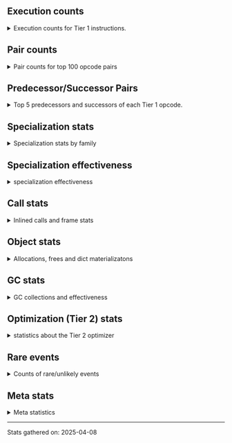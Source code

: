 ## Execution counts

<details>
<summary> Execution counts for Tier 1 instructions. </summary>


The "miss ratio" column shows the percentage of times the instruction
executed that it deoptimized. When this happens, the base unspecialized
instruction is not counted.

<table>
<thead>
<tr>
<th align="left">Name</th>
<th align="right">Base Count</th>
<th align="right">Head Count</th>
<th align="right">Change</th>
</tr>
</thead>
<tbody>
<tr>
<td align="left">LOAD_FAST_BORROW</td>
<td align="right">92,595,933</td>
<td align="right">92,595,933</td>
<td align="right">0.0%</td>
</tr>
<tr>
<td align="left">STORE_FAST</td>
<td align="right">24,267,441</td>
<td align="right">24,267,441</td>
<td align="right">0.0%</td>
</tr>
<tr>
<td align="left">LOAD_ATTR_INSTANCE_VALUE</td>
<td align="right">20,287,799</td>
<td align="right">20,287,799</td>
<td align="right">0.0%</td>
</tr>
<tr>
<td align="left">LOAD_GLOBAL_BUILTIN</td>
<td align="right">18,874,612</td>
<td align="right">18,874,612</td>
<td align="right">0.0%</td>
</tr>
<tr>
<td align="left">LOAD_FAST_BORROW_LOAD_FAST_BORROW</td>
<td align="right">17,073,652</td>
<td align="right">17,073,652</td>
<td align="right">0.0%</td>
</tr>
<tr>
<td align="left">RESUME_CHECK</td>
<td align="right">16,796,728</td>
<td align="right">16,796,728</td>
<td align="right">0.0%</td>
</tr>
<tr>
<td align="left">RETURN_VALUE</td>
<td align="right">16,274,335</td>
<td align="right">16,274,335</td>
<td align="right">0.0%</td>
</tr>
<tr>
<td align="left">POP_JUMP_IF_FALSE</td>
<td align="right">15,651,594</td>
<td align="right">15,651,594</td>
<td align="right">0.0%</td>
</tr>
<tr>
<td align="left">LOAD_CONST_IMMORTAL</td>
<td align="right">14,895,412</td>
<td align="right">14,895,412</td>
<td align="right">0.0%</td>
</tr>
<tr>
<td align="left">LOAD_GLOBAL_MODULE</td>
<td align="right">12,008,557</td>
<td align="right">12,008,557</td>
<td align="right">0.0%</td>
</tr>
<tr>
<td align="left">LOAD_SMALL_INT</td>
<td align="right">11,312,629</td>
<td align="right">11,312,629</td>
<td align="right">0.0%</td>
</tr>
<tr>
<td align="left">STORE_ATTR_INSTANCE_VALUE</td>
<td align="right">10,927,280</td>
<td align="right">10,927,280</td>
<td align="right">0.0%</td>
</tr>
<tr>
<td align="left">CALL_PY_EXACT_ARGS</td>
<td align="right">10,676,355</td>
<td align="right">10,676,355</td>
<td align="right">0.0%</td>
</tr>
<tr>
<td align="left">POP_JUMP_IF_TRUE</td>
<td align="right">10,419,159</td>
<td align="right">10,419,159</td>
<td align="right">0.0%</td>
</tr>
<tr>
<td align="left">LOAD_DEREF</td>
<td align="right">8,323,031</td>
<td align="right">8,323,031</td>
<td align="right">0.0%</td>
</tr>
<tr>
<td align="left">LOAD_ATTR_METHOD_NO_DICT</td>
<td align="right">8,104,252</td>
<td align="right">8,104,252</td>
<td align="right">0.0%</td>
</tr>
<tr>
<td align="left">POP_TOP</td>
<td align="right">7,689,105</td>
<td align="right">7,689,105</td>
<td align="right">0.0%</td>
</tr>
<tr>
<td align="left">LOAD_ATTR_METHOD_WITH_VALUES</td>
<td align="right">6,378,830</td>
<td align="right">6,378,830</td>
<td align="right">0.0%</td>
</tr>
<tr>
<td align="left">PUSH_NULL</td>
<td align="right">5,734,303</td>
<td align="right">5,734,303</td>
<td align="right">0.0%</td>
</tr>
<tr>
<td align="left">NOP</td>
<td align="right">5,727,889</td>
<td align="right">5,727,889</td>
<td align="right">0.0%</td>
</tr>
<tr>
<td align="left">TO_BOOL_BOOL</td>
<td align="right">5,617,338</td>
<td align="right">5,617,338</td>
<td align="right">0.0%</td>
</tr>
<tr>
<td align="left">BUILD_TUPLE</td>
<td align="right">5,199,588</td>
<td align="right">5,199,588</td>
<td align="right">0.0%</td>
</tr>
<tr>
<td align="left">LOAD_ATTR_MODULE</td>
<td align="right">5,100,426</td>
<td align="right">5,100,426</td>
<td align="right">0.0%</td>
</tr>
<tr>
<td align="left">LOAD_CONST_MORTAL</td>
<td align="right">4,947,547</td>
<td align="right">4,947,547</td>
<td align="right">0.0%</td>
</tr>
<tr>
<td align="left">JUMP_BACKWARD_NO_JIT</td>
<td align="right">4,828,908</td>
<td align="right">4,828,908</td>
<td align="right">0.0%</td>
</tr>
<tr>
<td align="left">BINARY_OP_SUBSCR_DICT</td>
<td align="right">4,416,991</td>
<td align="right">4,416,991</td>
<td align="right">0.0%</td>
</tr>
<tr>
<td align="left">FOR_ITER_LIST</td>
<td align="right">4,299,957</td>
<td align="right">4,299,957</td>
<td align="right">0.0%</td>
</tr>
<tr>
<td align="left">COMPARE_OP_INT</td>
<td align="right">4,031,411</td>
<td align="right">4,031,411</td>
<td align="right">0.0%</td>
</tr>
<tr>
<td align="left">POP_JUMP_IF_NOT_NONE</td>
<td align="right">4,026,505</td>
<td align="right">4,026,505</td>
<td align="right">0.0%</td>
</tr>
<tr>
<td align="left">TO_BOOL_LIST</td>
<td align="right">3,509,199</td>
<td align="right">3,509,199</td>
<td align="right">0.0%</td>
</tr>
<tr>
<td align="left">LOAD_ATTR</td>
<td align="right">3,259,102</td>
<td align="right">3,259,102</td>
<td align="right">0.0%</td>
</tr>
<tr>
<td align="left">BUILD_LIST</td>
<td align="right">2,866,624</td>
<td align="right">2,866,624</td>
<td align="right">0.0%</td>
</tr>
<tr>
<td align="left">CALL_ISINSTANCE</td>
<td align="right">2,734,835</td>
<td align="right">2,734,835</td>
<td align="right">0.0%</td>
</tr>
<tr>
<td align="left">CHECK_EXC_MATCH</td>
<td align="right">2,606,319</td>
<td align="right">2,606,319</td>
<td align="right">0.0%</td>
</tr>
<tr>
<td align="left">POP_EXCEPT</td>
<td align="right">2,606,319</td>
<td align="right">2,606,319</td>
<td align="right">0.0%</td>
</tr>
<tr>
<td align="left">PUSH_EXC_INFO</td>
<td align="right">2,606,319</td>
<td align="right">2,606,319</td>
<td align="right">0.0%</td>
</tr>
<tr>
<td align="left">COPY_FREE_VARS</td>
<td align="right">2,603,016</td>
<td align="right">2,603,016</td>
<td align="right">0.0%</td>
</tr>
<tr>
<td align="left">CALL_BUILTIN_FAST</td>
<td align="right">2,471,119</td>
<td align="right">2,471,119</td>
<td align="right">0.0%</td>
</tr>
<tr>
<td align="left">CALL_NON_PY_GENERAL</td>
<td align="right">2,469,112</td>
<td align="right">2,469,112</td>
<td align="right">0.0%</td>
</tr>
<tr>
<td align="left">CALL_METHOD_DESCRIPTOR_FAST</td>
<td align="right">2,374,771</td>
<td align="right">2,374,771</td>
<td align="right">0.0%</td>
</tr>
<tr>
<td align="left">CONTAINS_OP</td>
<td align="right">2,216,817</td>
<td align="right">2,216,817</td>
<td align="right">0.0%</td>
</tr>
<tr>
<td align="left">CALL_LIST_APPEND</td>
<td align="right">2,213,943</td>
<td align="right">2,213,943</td>
<td align="right">0.0%</td>
</tr>
<tr>
<td align="left">COPY</td>
<td align="right">2,080,570</td>
<td align="right">2,080,570</td>
<td align="right">0.0%</td>
</tr>
<tr>
<td align="left">LOAD_FAST</td>
<td align="right">1,968,851</td>
<td align="right">1,968,851</td>
<td align="right">0.0%</td>
</tr>
<tr>
<td align="left">INTERPRETER_EXIT</td>
<td align="right">1,949,788</td>
<td align="right">1,949,788</td>
<td align="right">0.0%</td>
</tr>
<tr>
<td align="left">POP_JUMP_IF_NONE</td>
<td align="right">1,948,994</td>
<td align="right">1,948,994</td>
<td align="right">0.0%</td>
</tr>
<tr>
<td align="left">CONTAINS_OP_DICT</td>
<td align="right">1,947,427</td>
<td align="right">1,947,427</td>
<td align="right">0.0%</td>
</tr>
<tr>
<td align="left">STORE_FAST_STORE_FAST</td>
<td align="right">1,946,503</td>
<td align="right">1,946,503</td>
<td align="right">0.0%</td>
</tr>
<tr>
<td align="left">GET_ITER</td>
<td align="right">1,835,879</td>
<td align="right">1,835,879</td>
<td align="right">0.0%</td>
</tr>
<tr>
<td align="left">POP_ITER</td>
<td align="right">1,832,058</td>
<td align="right">1,832,058</td>
<td align="right">0.0%</td>
</tr>
<tr>
<td align="left">CALL_PY_GENERAL</td>
<td align="right">1,697,296</td>
<td align="right">1,697,296</td>
<td align="right">0.0%</td>
</tr>
<tr>
<td align="left">CALL_LEN</td>
<td align="right">1,689,510</td>
<td align="right">1,689,510</td>
<td align="right">0.0%</td>
</tr>
<tr>
<td align="left">IS_OP</td>
<td align="right">1,688,571</td>
<td align="right">1,688,571</td>
<td align="right">0.0%</td>
</tr>
<tr>
<td align="left">LOAD_ATTR_SLOT</td>
<td align="right">1,558,666</td>
<td align="right">1,558,666</td>
<td align="right">0.0%</td>
</tr>
<tr>
<td align="left">JUMP_BACKWARD_NO_INTERRUPT</td>
<td align="right">1,558,662</td>
<td align="right">1,558,662</td>
<td align="right">0.0%</td>
</tr>
<tr>
<td align="left">BINARY_OP_SUBSCR_STR_INT</td>
<td align="right">1,557,134</td>
<td align="right">1,557,134</td>
<td align="right">0.0%</td>
</tr>
<tr>
<td align="left">CALL_TYPE_1</td>
<td align="right">1,428,905</td>
<td align="right">1,428,905</td>
<td align="right">0.0%</td>
</tr>
<tr>
<td align="left">TO_BOOL_STR</td>
<td align="right">1,309,542</td>
<td align="right">1,309,542</td>
<td align="right">0.0%</td>
</tr>
<tr>
<td align="left">CALL_METHOD_DESCRIPTOR_FAST_WITH_KEYWORDS</td>
<td align="right">1,305,878</td>
<td align="right">1,305,878</td>
<td align="right">0.0%</td>
</tr>
<tr>
<td align="left">FORMAT_SIMPLE</td>
<td align="right">1,295,000</td>
<td align="right">1,295,000</td>
<td align="right">0.0%</td>
</tr>
<tr>
<td align="left">BUILD_STRING</td>
<td align="right">1,295,000</td>
<td align="right">1,295,000</td>
<td align="right">0.0%</td>
</tr>
<tr>
<td align="left">CALL_METHOD_DESCRIPTOR_O</td>
<td align="right">1,169,450</td>
<td align="right">1,169,450</td>
<td align="right">0.0%</td>
</tr>
<tr>
<td align="left">CALL_BUILTIN_FAST_WITH_KEYWORDS</td>
<td align="right">1,055,440</td>
<td align="right">1,055,440</td>
<td align="right">0.0%</td>
</tr>
<tr>
<td align="left">TO_BOOL_INT</td>
<td align="right">1,055,219</td>
<td align="right">1,055,219</td>
<td align="right">0.0%</td>
</tr>
<tr>
<td align="left">CALL_BUILTIN_CLASS</td>
<td align="right">1,047,719</td>
<td align="right">1,047,719</td>
<td align="right">0.0%</td>
</tr>
<tr>
<td align="left">JUMP_FORWARD</td>
<td align="right">1,044,118</td>
<td align="right">1,044,118</td>
<td align="right">0.0%</td>
</tr>
<tr>
<td align="left">BINARY_OP_SUBSCR_GETITEM</td>
<td align="right">1,042,240</td>
<td align="right">1,042,240</td>
<td align="right">0.0%</td>
</tr>
<tr>
<td align="left">RAISE_VARARGS</td>
<td align="right">1,042,216</td>
<td align="right">1,042,216</td>
<td align="right">0.0%</td>
</tr>
<tr>
<td align="left">RERAISE</td>
<td align="right">1,041,439</td>
<td align="right">1,041,439</td>
<td align="right">0.0%</td>
</tr>
<tr>
<td align="left">BINARY_OP_SUBTRACT_INT</td>
<td align="right">1,039,129</td>
<td align="right">1,039,129</td>
<td align="right">0.0%</td>
</tr>
<tr>
<td align="left">CALL_BUILTIN_O</td>
<td align="right">909,144</td>
<td align="right">909,144</td>
<td align="right">0.0%</td>
</tr>
<tr>
<td align="left">BINARY_SLICE</td>
<td align="right">784,515</td>
<td align="right">784,515</td>
<td align="right">0.0%</td>
</tr>
<tr>
<td align="left">BINARY_OP_ADD_INT</td>
<td align="right">782,997</td>
<td align="right">782,997</td>
<td align="right">0.0%</td>
</tr>
<tr>
<td align="left">COMPARE_OP_STR</td>
<td align="right">782,497</td>
<td align="right">782,497</td>
<td align="right">0.0%</td>
</tr>
<tr>
<td align="left">FOR_ITER</td>
<td align="right">782,075</td>
<td align="right">782,075</td>
<td align="right">0.0%</td>
</tr>
<tr>
<td align="left">UNPACK_SEQUENCE_TWO_TUPLE</td>
<td align="right">780,220</td>
<td align="right">780,220</td>
<td align="right">0.0%</td>
</tr>
<tr>
<td align="left">CALL_KW_NON_PY</td>
<td align="right">779,331</td>
<td align="right">779,331</td>
<td align="right">0.0%</td>
</tr>
<tr>
<td align="left">UNPACK_SEQUENCE_TUPLE</td>
<td align="right">777,008</td>
<td align="right">777,008</td>
<td align="right">0.0%</td>
</tr>
<tr>
<td align="left">STORE_SUBSCR_DICT</td>
<td align="right">658,121</td>
<td align="right">658,121</td>
<td align="right">0.0%</td>
</tr>
<tr>
<td align="left">FOR_ITER_RANGE</td>
<td align="right">655,342</td>
<td align="right">655,342</td>
<td align="right">0.0%</td>
</tr>
<tr>
<td align="left">BINARY_OP_SUBSCR_LIST_INT</td>
<td align="right">648,063</td>
<td align="right">648,063</td>
<td align="right">0.0%</td>
</tr>
<tr>
<td align="left">FOR_ITER_TUPLE</td>
<td align="right">535,874</td>
<td align="right">535,874</td>
<td align="right">0.0%</td>
</tr>
<tr>
<td align="left">BUILD_MAP</td>
<td align="right">533,542</td>
<td align="right">533,542</td>
<td align="right">0.0%</td>
</tr>
<tr>
<td align="left">BINARY_OP</td>
<td align="right">525,360</td>
<td align="right">525,360</td>
<td align="right">0.0%</td>
</tr>
<tr>
<td align="left">CALL_METHOD_DESCRIPTOR_NOARGS</td>
<td align="right">522,728</td>
<td align="right">522,728</td>
<td align="right">0.0%</td>
</tr>
<tr>
<td align="left">IMPORT_NAME</td>
<td align="right">521,885</td>
<td align="right">521,885</td>
<td align="right">0.0%</td>
</tr>
<tr>
<td align="left">CALL_KW_PY</td>
<td align="right">520,846</td>
<td align="right">520,846</td>
<td align="right">0.0%</td>
</tr>
<tr>
<td align="left">CALL_FUNCTION_EX</td>
<td align="right">520,656</td>
<td align="right">520,656</td>
<td align="right">0.0%</td>
</tr>
<tr>
<td align="left">DICT_MERGE</td>
<td align="right">520,590</td>
<td align="right">520,590</td>
<td align="right">0.0%</td>
</tr>
<tr>
<td align="left">LOAD_SUPER_ATTR_METHOD</td>
<td align="right">520,331</td>
<td align="right">520,331</td>
<td align="right">0.0%</td>
</tr>
<tr>
<td align="left">EXIT_INIT_CHECK</td>
<td align="right">519,821</td>
<td align="right">519,821</td>
<td align="right">0.0%</td>
</tr>
<tr>
<td align="left">CALL_ALLOC_AND_ENTER_INIT</td>
<td align="right">519,821</td>
<td align="right">519,821</td>
<td align="right">0.0%</td>
</tr>
<tr>
<td align="left">CONTAINS_OP_SET</td>
<td align="right">519,590</td>
<td align="right">519,590</td>
<td align="right">0.0%</td>
</tr>
<tr>
<td align="left">BINARY_OP_MULTIPLY_INT</td>
<td align="right">519,562</td>
<td align="right">519,562</td>
<td align="right">0.0%</td>
</tr>
<tr>
<td align="left">EXTENDED_ARG</td>
<td align="right">391,709</td>
<td align="right">391,709</td>
<td align="right">0.0%</td>
</tr>
<tr>
<td align="left">UNPACK_SEQUENCE_LIST</td>
<td align="right">390,313</td>
<td align="right">390,313</td>
<td align="right">0.0%</td>
</tr>
<tr>
<td align="left">CALL_BOUND_METHOD_EXACT_ARGS</td>
<td align="right">389,569</td>
<td align="right">389,569</td>
<td align="right">0.0%</td>
</tr>
<tr>
<td align="left">CALL_STR_1</td>
<td align="right">389,489</td>
<td align="right">389,489</td>
<td align="right">0.0%</td>
</tr>
<tr>
<td align="left">MAKE_CELL</td>
<td align="right">266,577</td>
<td align="right">266,577</td>
<td align="right">0.0%</td>
</tr>
<tr>
<td align="left">STORE_DEREF</td>
<td align="right">265,023</td>
<td align="right">265,023</td>
<td align="right">0.0%</td>
</tr>
<tr>
<td align="left">COMPARE_OP</td>
<td align="right">264,589</td>
<td align="right">264,589</td>
<td align="right">0.0%</td>
</tr>
<tr>
<td align="left">TO_BOOL_NONE</td>
<td align="right">262,598</td>
<td align="right">262,598</td>
<td align="right">0.0%</td>
</tr>
<tr>
<td align="left">SET_FUNCTION_ATTRIBUTE</td>
<td align="right">261,915</td>
<td align="right">261,915</td>
<td align="right">0.0%</td>
</tr>
<tr>
<td align="left">MAKE_FUNCTION</td>
<td align="right">261,656</td>
<td align="right">261,656</td>
<td align="right">0.0%</td>
</tr>
<tr>
<td align="left">TO_BOOL</td>
<td align="right">261,103</td>
<td align="right">261,103</td>
<td align="right">0.0%</td>
</tr>
<tr>
<td align="left">BINARY_OP_SUBSCR_TUPLE_INT</td>
<td align="right">259,627</td>
<td align="right">259,627</td>
<td align="right">0.0%</td>
</tr>
<tr>
<td align="left">BINARY_OP_EXTEND</td>
<td align="right">17,136</td>
<td align="right">17,136</td>
<td align="right">0.0%</td>
</tr>
<tr>
<td align="left">BINARY_OP_INPLACE_ADD_UNICODE</td>
<td align="right">13,209</td>
<td align="right">13,209</td>
<td align="right">0.0%</td>
</tr>
<tr>
<td align="left">BINARY_OP_ADD_UNICODE</td>
<td align="right">10,619</td>
<td align="right">10,619</td>
<td align="right">0.0%</td>
</tr>
<tr>
<td align="left">SWAP</td>
<td align="right">8,288</td>
<td align="right">8,288</td>
<td align="right">0.0%</td>
</tr>
<tr>
<td align="left">UNARY_INVERT</td>
<td align="right">3,889</td>
<td align="right">3,889</td>
<td align="right">0.0%</td>
</tr>
<tr>
<td align="left">LIST_APPEND</td>
<td align="right">3,108</td>
<td align="right">3,108</td>
<td align="right">0.0%</td>
</tr>
<tr>
<td align="left">LOAD_FAST_AND_CLEAR</td>
<td align="right">1,813</td>
<td align="right">1,813</td>
<td align="right">0.0%</td>
</tr>
<tr>
<td align="left">STORE_SUBSCR</td>
<td align="right">1,090</td>
<td align="right">1,090</td>
<td align="right">0.0%</td>
</tr>
<tr>
<td align="left">IMPORT_FROM</td>
<td align="right">777</td>
<td align="right">777</td>
<td align="right">0.0%</td>
</tr>
<tr>
<td align="left">LOAD_SUPER_ATTR_ATTR</td>
<td align="right">777</td>
<td align="right">777</td>
<td align="right">0.0%</td>
</tr>
<tr>
<td align="left">CALL_INTRINSIC_1</td>
<td align="right">518</td>
<td align="right">518</td>
<td align="right">0.0%</td>
</tr>
<tr>
<td align="left">LIST_EXTEND</td>
<td align="right">518</td>
<td align="right">518</td>
<td align="right">0.0%</td>
</tr>
<tr>
<td align="left">CALL_BOUND_METHOD_GENERAL</td>
<td align="right">518</td>
<td align="right">518</td>
<td align="right">0.0%</td>
</tr>
<tr>
<td align="left">CALL</td>
<td align="right">349</td>
<td align="right">349</td>
<td align="right">0.0%</td>
</tr>
<tr>
<td align="left">CALL_KW_BOUND_METHOD</td>
<td align="right">259</td>
<td align="right">259</td>
<td align="right">0.0%</td>
</tr>
<tr>
<td align="left">LOAD_GLOBAL</td>
<td align="right">163</td>
<td align="right">163</td>
<td align="right">0.0%</td>
</tr>
<tr>
<td align="left">LOAD_FAST_LOAD_FAST</td>
<td align="right">88</td>
<td align="right">88</td>
<td align="right">0.0%</td>
</tr>
<tr>
<td align="left">BINARY_OP_SUBTRACT_FLOAT</td>
<td align="right">64</td>
<td align="right">64</td>
<td align="right">0.0%</td>
</tr>
<tr>
<td align="left">LOAD_CONST</td>
<td align="right">31</td>
<td align="right">31</td>
<td align="right">0.0%</td>
</tr>
<tr>
<td align="left">UNPACK_SEQUENCE</td>
<td align="right">25</td>
<td align="right">25</td>
<td align="right">0.0%</td>
</tr>
<tr>
<td align="left">STORE_ATTR</td>
<td align="right">18</td>
<td align="right">18</td>
<td align="right">0.0%</td>
</tr>
<tr>
<td align="left">CALL_KW</td>
<td align="right">11</td>
<td align="right">11</td>
<td align="right">0.0%</td>
</tr>
<tr>
<td align="left">RESUME</td>
<td align="right">8</td>
<td align="right">8</td>
<td align="right">0.0%</td>
</tr>
<tr>
<td align="left">JUMP_BACKWARD</td>
<td align="right">7</td>
<td align="right">7</td>
<td align="right">0.0%</td>
</tr>
<tr>
<td align="left">STORE_SUBSCR_LIST_INT</td>
<td align="right">7</td>
<td align="right">7</td>
<td align="right">0.0%</td>
</tr>
<tr>
<td align="left">LOAD_ATTR_PROPERTY</td>
<td align="right">6</td>
<td align="right">6</td>
<td align="right">0.0%</td>
</tr>
<tr>
<td align="left">STORE_FAST_LOAD_FAST</td>
<td align="right">5</td>
<td align="right">5</td>
<td align="right">0.0%</td>
</tr>
<tr>
<td align="left">UNARY_NOT</td>
<td align="right">4</td>
<td align="right">4</td>
<td align="right">0.0%</td>
</tr>
<tr>
<td align="left">BUILD_SLICE</td>
<td align="right">3</td>
<td align="right">3</td>
<td align="right">0.0%</td>
</tr>
<tr>
<td align="left">LOAD_ATTR_CLASS_WITH_METACLASS_CHECK</td>
<td align="right">3</td>
<td align="right">3</td>
<td align="right">0.0%</td>
</tr>
<tr>
<td align="left">LOAD_SUPER_ATTR</td>
<td align="right">2</td>
<td align="right">2</td>
<td align="right">0.0%</td>
</tr>
<tr>
<td align="left">CALL_TUPLE_1</td>
<td align="right">1</td>
<td align="right">1</td>
<td align="right">0.0%</td>
</tr>
</tbody>
</table>


</details>

## Pair counts

<details>
<summary> Pair counts for top 100 opcode pairs </summary>


Pairs of specialized operations that deoptimize and are then followed by
the corresponding unspecialized instruction are not counted as pairs.

Not included in comparative output.


</details>

## Predecessor/Successor Pairs

<details>
<summary> Top 5 predecessors and successors of each Tier 1 opcode. </summary>


This does not include the unspecialized instructions that occur after a
specialized instruction deoptimizes.

Not included in comparative output.


</details>

## Specialization stats

<details>
<summary> Specialization stats by family </summary>

### BINARY_OP

<details>
<summary> specialization stats for BINARY_OP family </summary>

<table>
<thead>
<tr>
<th align="left">Kind</th>
<th align="right">Base Count</th>
<th align="right">Base Ratio</th>
<th align="right">Head Count</th>
<th align="right">Head Ratio</th>
<th align="right">Change</th>
</tr>
</thead>
<tbody>
<tr>
<td align="left">
deferred
<details>
<summary>ⓘ</summary>

Lists the number of "deferred" (i.e. not specialized) instructions executed.
</details>
</td>
<td align="right">525,009</td>
<td align="right">4.6%</td>
<td align="right">525,009</td>
<td align="right">4.6%</td>
<td align="right">0.0%</td>
</tr>
<tr>
<td align="left">
hit
<details>
<summary>ⓘ</summary>

Specialized instructions that complete.
</details>
</td>
<td align="right">10,954,821</td>
<td align="right">95.4%</td>
<td align="right">10,954,821</td>
<td align="right">95.4%</td>
<td align="right">0.0%</td>
</tr>
<tr>
<td align="left">
miss
<details>
<summary>ⓘ</summary>

Specialized instructions that deopt.
</details>
</td>
<td align="right">7</td>
<td align="right">0.0%</td>
<td align="right">7</td>
<td align="right">0.0%</td>
<td align="right">0.0%</td>
</tr>
</tbody>
</table>

<table>
<thead>
<tr>
<th align="left">Success</th>
<th align="right">Base Count</th>
<th align="right">Base Ratio</th>
<th align="right">Head Count</th>
<th align="right">Head Ratio</th>
<th align="right">Change</th>
</tr>
</thead>
<tbody>
<tr>
<td align="left">Success</td>
<td align="right">51</td>
<td align="right">14.5%</td>
<td align="right">51</td>
<td align="right">14.5%</td>
<td align="right">0.0%</td>
</tr>
<tr>
<td align="left">Failure</td>
<td align="right">300</td>
<td align="right">85.5%</td>
<td align="right">300</td>
<td align="right">85.5%</td>
<td align="right">0.0%</td>
</tr>
</tbody>
</table>

<table>
<thead>
<tr>
<th align="left">Failure kind</th>
<th align="right">Base Count</th>
<th align="right">Base Ratio</th>
<th align="right">Head Count</th>
<th align="right">Head Ratio</th>
<th align="right">Change</th>
</tr>
</thead>
<tbody>
<tr>
<td align="left">remainder</td>
<td align="right">139</td>
<td align="right">46.3%</td>
<td align="right">139</td>
<td align="right">46.3%</td>
<td align="right">0.0%</td>
</tr>
<tr>
<td align="left">multiply different types</td>
<td align="right">93</td>
<td align="right">31.0%</td>
<td align="right">93</td>
<td align="right">31.0%</td>
<td align="right">0.0%</td>
</tr>
<tr>
<td align="left">out of range</td>
<td align="right">44</td>
<td align="right">14.7%</td>
<td align="right">44</td>
<td align="right">14.7%</td>
<td align="right">0.0%</td>
</tr>
<tr>
<td align="left">subscr list slice</td>
<td align="right">24</td>
<td align="right">8.0%</td>
<td align="right">24</td>
<td align="right">8.0%</td>
<td align="right">0.0%</td>
</tr>
</tbody>
</table>


</details>

### BINARY_SLICE

<details>
<summary> specialization stats for BINARY_SLICE family </summary>

<table>
<thead>
<tr>
<th align="left">Kind</th>
<th align="right">Base Count</th>
<th align="right">Base Ratio</th>
<th align="right">Head Count</th>
<th align="right">Head Ratio</th>
<th align="right">Change</th>
</tr>
</thead>
<tbody>
<tr>
<td align="left">
deferred
<details>
<summary>ⓘ</summary>

Lists the number of "deferred" (i.e. not specialized) instructions executed.
</details>
</td>
<td align="right">784,515</td>
<td align="right">100.0%</td>
<td align="right">784,515</td>
<td align="right">100.0%</td>
<td align="right">0.0%</td>
</tr>
</tbody>
</table>


</details>

### CALL

<details>
<summary> specialization stats for CALL family </summary>

<table>
<thead>
<tr>
<th align="left">Kind</th>
<th align="right">Base Count</th>
<th align="right">Base Ratio</th>
<th align="right">Head Count</th>
<th align="right">Head Ratio</th>
<th align="right">Change</th>
</tr>
</thead>
<tbody>
<tr>
<td align="left">
deferred
<details>
<summary>ⓘ</summary>

Lists the number of "deferred" (i.e. not specialized) instructions executed.
</details>
</td>
<td align="right">74</td>
<td align="right">0.0%</td>
<td align="right">74</td>
<td align="right">0.0%</td>
<td align="right">0.0%</td>
</tr>
<tr>
<td align="left">
hit
<details>
<summary>ⓘ</summary>

Specialized instructions that complete.
</details>
</td>
<td align="right">31,288,198</td>
<td align="right">100.0%</td>
<td align="right">31,288,198</td>
<td align="right">100.0%</td>
<td align="right">0.0%</td>
</tr>
<tr>
<td align="left">
miss
<details>
<summary>ⓘ</summary>

Specialized instructions that deopt.
</details>
</td>
<td align="right">48</td>
<td align="right">0.0%</td>
<td align="right">48</td>
<td align="right">0.0%</td>
<td align="right">0.0%</td>
</tr>
</tbody>
</table>

<table>
<thead>
<tr>
<th align="left">Success</th>
<th align="right">Base Count</th>
<th align="right">Base Ratio</th>
<th align="right">Head Count</th>
<th align="right">Head Ratio</th>
<th align="right">Change</th>
</tr>
</thead>
<tbody>
<tr>
<td align="left">Success</td>
<td align="right">323</td>
<td align="right">100.0%</td>
<td align="right">323</td>
<td align="right">100.0%</td>
<td align="right">0.0%</td>
</tr>
<tr>
<td align="left">Failure</td>
<td align="right">0</td>
<td align="right">0.0%</td>
<td align="right">0</td>
<td align="right">0.0%</td>
<td align="right"></td>
</tr>
</tbody>
</table>

<table>
<thead>
<tr>
<th align="left">Failure kind</th>
<th align="right">Base Count</th>
<th align="right">Base Ratio</th>
<th align="right">Head Count</th>
<th align="right">Head Ratio</th>
<th align="right">Change</th>
</tr>
</thead>
<tbody>
<tr>
<td align="left">init not simple</td>
<td align="right">1</td>
<td align="right">1 / 0 !!</td>
<td align="right">1</td>
<td align="right">1 / 0 !!</td>
<td align="right">0.0%</td>
</tr>
</tbody>
</table>


</details>

### CALL_KW

<details>
<summary> specialization stats for CALL_KW family </summary>

<table>
<thead>
<tr>
<th align="left">Kind</th>
<th align="right">Base Count</th>
<th align="right">Base Ratio</th>
<th align="right">Head Count</th>
<th align="right">Head Ratio</th>
<th align="right">Change</th>
</tr>
</thead>
<tbody>
<tr>
<td align="left">
deferred
<details>
<summary>ⓘ</summary>

Lists the number of "deferred" (i.e. not specialized) instructions executed.
</details>
</td>
<td align="right">3</td>
<td align="right">27.3%</td>
<td align="right">3</td>
<td align="right">27.3%</td>
<td align="right">0.0%</td>
</tr>
</tbody>
</table>

<table>
<thead>
<tr>
<th align="left">Success</th>
<th align="right">Base Count</th>
<th align="right">Base Ratio</th>
<th align="right">Head Count</th>
<th align="right">Head Ratio</th>
<th align="right">Change</th>
</tr>
</thead>
<tbody>
<tr>
<td align="left">Success</td>
<td align="right">8</td>
<td align="right">100.0%</td>
<td align="right">8</td>
<td align="right">100.0%</td>
<td align="right">0.0%</td>
</tr>
<tr>
<td align="left">Failure</td>
<td align="right">0</td>
<td align="right">0.0%</td>
<td align="right">0</td>
<td align="right">0.0%</td>
<td align="right"></td>
</tr>
</tbody>
</table>


</details>

### COMPARE_OP

<details>
<summary> specialization stats for COMPARE_OP family </summary>

<table>
<thead>
<tr>
<th align="left">Kind</th>
<th align="right">Base Count</th>
<th align="right">Base Ratio</th>
<th align="right">Head Count</th>
<th align="right">Head Ratio</th>
<th align="right">Change</th>
</tr>
</thead>
<tbody>
<tr>
<td align="left">
deferred
<details>
<summary>ⓘ</summary>

Lists the number of "deferred" (i.e. not specialized) instructions executed.
</details>
</td>
<td align="right">264,189</td>
<td align="right">5.2%</td>
<td align="right">264,189</td>
<td align="right">5.2%</td>
<td align="right">0.0%</td>
</tr>
<tr>
<td align="left">
hit
<details>
<summary>ⓘ</summary>

Specialized instructions that complete.
</details>
</td>
<td align="right">4,813,907</td>
<td align="right">94.8%</td>
<td align="right">4,813,907</td>
<td align="right">94.8%</td>
<td align="right">0.0%</td>
</tr>
<tr>
<td align="left">
miss
<details>
<summary>ⓘ</summary>

Specialized instructions that deopt.
</details>
</td>
<td align="right">1</td>
<td align="right">0.0%</td>
<td align="right">1</td>
<td align="right">0.0%</td>
<td align="right">0.0%</td>
</tr>
</tbody>
</table>

<table>
<thead>
<tr>
<th align="left">Success</th>
<th align="right">Base Count</th>
<th align="right">Base Ratio</th>
<th align="right">Head Count</th>
<th align="right">Head Ratio</th>
<th align="right">Change</th>
</tr>
</thead>
<tbody>
<tr>
<td align="left">Success</td>
<td align="right">25</td>
<td align="right">6.2%</td>
<td align="right">25</td>
<td align="right">6.2%</td>
<td align="right">0.0%</td>
</tr>
<tr>
<td align="left">Failure</td>
<td align="right">375</td>
<td align="right">93.8%</td>
<td align="right">375</td>
<td align="right">93.8%</td>
<td align="right">0.0%</td>
</tr>
</tbody>
</table>

<table>
<thead>
<tr>
<th align="left">Failure kind</th>
<th align="right">Base Count</th>
<th align="right">Base Ratio</th>
<th align="right">Head Count</th>
<th align="right">Head Ratio</th>
<th align="right">Change</th>
</tr>
</thead>
<tbody>
<tr>
<td align="left">different types</td>
<td align="right">375</td>
<td align="right">100.0%</td>
<td align="right">375</td>
<td align="right">100.0%</td>
<td align="right">0.0%</td>
</tr>
</tbody>
</table>


</details>

### CONTAINS_OP

<details>
<summary> specialization stats for CONTAINS_OP family </summary>

<table>
<thead>
<tr>
<th align="left">Kind</th>
<th align="right">Base Count</th>
<th align="right">Base Ratio</th>
<th align="right">Head Count</th>
<th align="right">Head Ratio</th>
<th align="right">Change</th>
</tr>
</thead>
<tbody>
<tr>
<td align="left">
deferred
<details>
<summary>ⓘ</summary>

Lists the number of "deferred" (i.e. not specialized) instructions executed.
</details>
</td>
<td align="right">2,216,036</td>
<td align="right">47.3%</td>
<td align="right">2,216,036</td>
<td align="right">47.3%</td>
<td align="right">0.0%</td>
</tr>
<tr>
<td align="left">
hit
<details>
<summary>ⓘ</summary>

Specialized instructions that complete.
</details>
</td>
<td align="right">2,467,017</td>
<td align="right">52.7%</td>
<td align="right">2,467,017</td>
<td align="right">52.7%</td>
<td align="right">0.0%</td>
</tr>
</tbody>
</table>

<table>
<thead>
<tr>
<th align="left">Success</th>
<th align="right">Base Count</th>
<th align="right">Base Ratio</th>
<th align="right">Head Count</th>
<th align="right">Head Ratio</th>
<th align="right">Change</th>
</tr>
</thead>
<tbody>
<tr>
<td align="left">Success</td>
<td align="right">2</td>
<td align="right">0.3%</td>
<td align="right">2</td>
<td align="right">0.3%</td>
<td align="right">0.0%</td>
</tr>
<tr>
<td align="left">Failure</td>
<td align="right">779</td>
<td align="right">99.7%</td>
<td align="right">779</td>
<td align="right">99.7%</td>
<td align="right">0.0%</td>
</tr>
</tbody>
</table>

<table>
<thead>
<tr>
<th align="left">Failure kind</th>
<th align="right">Base Count</th>
<th align="right">Base Ratio</th>
<th align="right">Head Count</th>
<th align="right">Head Ratio</th>
<th align="right">Change</th>
</tr>
</thead>
<tbody>
<tr>
<td align="left">str</td>
<td align="right">573</td>
<td align="right">73.6%</td>
<td align="right">573</td>
<td align="right">73.6%</td>
<td align="right">0.0%</td>
</tr>
<tr>
<td align="left">tuple</td>
<td align="right">138</td>
<td align="right">17.7%</td>
<td align="right">138</td>
<td align="right">17.7%</td>
<td align="right">0.0%</td>
</tr>
<tr>
<td align="left">list</td>
<td align="right">68</td>
<td align="right">8.7%</td>
<td align="right">68</td>
<td align="right">8.7%</td>
<td align="right">0.0%</td>
</tr>
</tbody>
</table>


</details>

### FOR_ITER

<details>
<summary> specialization stats for FOR_ITER family </summary>

<table>
<thead>
<tr>
<th align="left">Kind</th>
<th align="right">Base Count</th>
<th align="right">Base Ratio</th>
<th align="right">Head Count</th>
<th align="right">Head Ratio</th>
<th align="right">Change</th>
</tr>
</thead>
<tbody>
<tr>
<td align="left">
deferred
<details>
<summary>ⓘ</summary>

Lists the number of "deferred" (i.e. not specialized) instructions executed.
</details>
</td>
<td align="right">781,734</td>
<td align="right">12.5%</td>
<td align="right">781,734</td>
<td align="right">12.5%</td>
<td align="right">0.0%</td>
</tr>
<tr>
<td align="left">
hit
<details>
<summary>ⓘ</summary>

Specialized instructions that complete.
</details>
</td>
<td align="right">5,491,157</td>
<td align="right">87.5%</td>
<td align="right">5,491,157</td>
<td align="right">87.5%</td>
<td align="right">0.0%</td>
</tr>
<tr>
<td align="left">
miss
<details>
<summary>ⓘ</summary>

Specialized instructions that deopt.
</details>
</td>
<td align="right">16</td>
<td align="right">0.0%</td>
<td align="right">16</td>
<td align="right">0.0%</td>
<td align="right">0.0%</td>
</tr>
</tbody>
</table>

<table>
<thead>
<tr>
<th align="left">Success</th>
<th align="right">Base Count</th>
<th align="right">Base Ratio</th>
<th align="right">Head Count</th>
<th align="right">Head Ratio</th>
<th align="right">Change</th>
</tr>
</thead>
<tbody>
<tr>
<td align="left">Success</td>
<td align="right">6</td>
<td align="right">1.8%</td>
<td align="right">6</td>
<td align="right">1.8%</td>
<td align="right">0.0%</td>
</tr>
<tr>
<td align="left">Failure</td>
<td align="right">335</td>
<td align="right">98.2%</td>
<td align="right">335</td>
<td align="right">98.2%</td>
<td align="right">0.0%</td>
</tr>
</tbody>
</table>

<table>
<thead>
<tr>
<th align="left">Failure kind</th>
<th align="right">Base Count</th>
<th align="right">Base Ratio</th>
<th align="right">Head Count</th>
<th align="right">Head Ratio</th>
<th align="right">Change</th>
</tr>
</thead>
<tbody>
<tr>
<td align="left">enumerate</td>
<td align="right">200</td>
<td align="right">59.7%</td>
<td align="right">200</td>
<td align="right">59.7%</td>
<td align="right">0.0%</td>
</tr>
<tr>
<td align="left">dict keys</td>
<td align="right">88</td>
<td align="right">26.3%</td>
<td align="right">88</td>
<td align="right">26.3%</td>
<td align="right">0.0%</td>
</tr>
<tr>
<td align="left">zip</td>
<td align="right">45</td>
<td align="right">13.4%</td>
<td align="right">45</td>
<td align="right">13.4%</td>
<td align="right">0.0%</td>
</tr>
<tr>
<td align="left">dict values</td>
<td align="right">2</td>
<td align="right">0.6%</td>
<td align="right">2</td>
<td align="right">0.6%</td>
<td align="right">0.0%</td>
</tr>
</tbody>
</table>


</details>

### LOAD_ATTR

<details>
<summary> specialization stats for LOAD_ATTR family </summary>

<table>
<thead>
<tr>
<th align="left">Kind</th>
<th align="right">Base Count</th>
<th align="right">Base Ratio</th>
<th align="right">Head Count</th>
<th align="right">Head Ratio</th>
<th align="right">Change</th>
</tr>
</thead>
<tbody>
<tr>
<td align="left">
deferred
<details>
<summary>ⓘ</summary>

Lists the number of "deferred" (i.e. not specialized) instructions executed.
</details>
</td>
<td align="right">3,247,978</td>
<td align="right">7.3%</td>
<td align="right">3,247,978</td>
<td align="right">7.3%</td>
<td align="right">0.0%</td>
</tr>
<tr>
<td align="left">
hit
<details>
<summary>ⓘ</summary>

Specialized instructions that complete.
</details>
</td>
<td align="right">41,405,663</td>
<td align="right">92.7%</td>
<td align="right">41,405,663</td>
<td align="right">92.7%</td>
<td align="right">0.0%</td>
</tr>
<tr>
<td align="left">
miss
<details>
<summary>ⓘ</summary>

Specialized instructions that deopt.
</details>
</td>
<td align="right">24,319</td>
<td align="right">0.1%</td>
<td align="right">24,319</td>
<td align="right">0.1%</td>
<td align="right">0.0%</td>
</tr>
</tbody>
</table>

<table>
<thead>
<tr>
<th align="left">Success</th>
<th align="right">Base Count</th>
<th align="right">Base Ratio</th>
<th align="right">Head Count</th>
<th align="right">Head Ratio</th>
<th align="right">Change</th>
</tr>
</thead>
<tbody>
<tr>
<td align="left">Success</td>
<td align="right">371</td>
<td align="right">29.7%</td>
<td align="right">371</td>
<td align="right">29.7%</td>
<td align="right">0.0%</td>
</tr>
<tr>
<td align="left">Failure</td>
<td align="right">879</td>
<td align="right">70.3%</td>
<td align="right">879</td>
<td align="right">70.3%</td>
<td align="right">0.0%</td>
</tr>
</tbody>
</table>

<table>
<thead>
<tr>
<th align="left">Failure kind</th>
<th align="right">Base Count</th>
<th align="right">Base Ratio</th>
<th align="right">Head Count</th>
<th align="right">Head Ratio</th>
<th align="right">Change</th>
</tr>
</thead>
<tbody>
<tr>
<td align="left">method</td>
<td align="right">321</td>
<td align="right">36.5%</td>
<td align="right">321</td>
<td align="right">36.5%</td>
<td align="right">0.0%</td>
</tr>
<tr>
<td align="left">mutable class</td>
<td align="right">134</td>
<td align="right">15.2%</td>
<td align="right">134</td>
<td align="right">15.2%</td>
<td align="right">0.0%</td>
</tr>
<tr>
<td align="left">not managed dict</td>
<td align="right">134</td>
<td align="right">15.2%</td>
<td align="right">134</td>
<td align="right">15.2%</td>
<td align="right">0.0%</td>
</tr>
<tr>
<td align="left">module attr not found</td>
<td align="right">134</td>
<td align="right">15.2%</td>
<td align="right">134</td>
<td align="right">15.2%</td>
<td align="right">0.0%</td>
</tr>
</tbody>
</table>


</details>

### LOAD_GLOBAL

<details>
<summary> specialization stats for LOAD_GLOBAL family </summary>

<table>
<thead>
<tr>
<th align="left">Kind</th>
<th align="right">Base Count</th>
<th align="right">Base Ratio</th>
<th align="right">Head Count</th>
<th align="right">Head Ratio</th>
<th align="right">Change</th>
</tr>
</thead>
<tbody>
<tr>
<td align="left">
deferred
<details>
<summary>ⓘ</summary>

Lists the number of "deferred" (i.e. not specialized) instructions executed.
</details>
</td>
<td align="right">14</td>
<td align="right">0.0%</td>
<td align="right">14</td>
<td align="right">0.0%</td>
<td align="right">0.0%</td>
</tr>
<tr>
<td align="left">
deopt
<details>
<summary>ⓘ</summary>

Specialized instructions that deopt.
</details>
</td>
<td align="right">35</td>
<td align="right">0.0%</td>
<td align="right">35</td>
<td align="right">0.0%</td>
<td align="right">0.0%</td>
</tr>
<tr>
<td align="left">
hit
<details>
<summary>ⓘ</summary>

Specialized instructions that complete.
</details>
</td>
<td align="right">30,883,134</td>
<td align="right">100.0%</td>
<td align="right">30,883,134</td>
<td align="right">100.0%</td>
<td align="right">0.0%</td>
</tr>
<tr>
<td align="left">
miss
<details>
<summary>ⓘ</summary>

Specialized instructions that deopt.
</details>
</td>
<td align="right">35</td>
<td align="right">0.0%</td>
<td align="right">35</td>
<td align="right">0.0%</td>
<td align="right">0.0%</td>
</tr>
</tbody>
</table>

<table>
<thead>
<tr>
<th align="left">Success</th>
<th align="right">Base Count</th>
<th align="right">Base Ratio</th>
<th align="right">Head Count</th>
<th align="right">Head Ratio</th>
<th align="right">Change</th>
</tr>
</thead>
<tbody>
<tr>
<td align="left">Success</td>
<td align="right">150</td>
<td align="right">100.0%</td>
<td align="right">150</td>
<td align="right">100.0%</td>
<td align="right">0.0%</td>
</tr>
<tr>
<td align="left">Failure</td>
<td align="right">0</td>
<td align="right">0.0%</td>
<td align="right">0</td>
<td align="right">0.0%</td>
<td align="right"></td>
</tr>
</tbody>
</table>


</details>

### LOAD_SUPER_ATTR

<details>
<summary> specialization stats for LOAD_SUPER_ATTR family </summary>

<table>
<thead>
<tr>
<th align="left">Kind</th>
<th align="right">Base Count</th>
<th align="right">Base Ratio</th>
<th align="right">Head Count</th>
<th align="right">Head Ratio</th>
<th align="right">Change</th>
</tr>
</thead>
<tbody>
<tr>
<td align="left">
hit
<details>
<summary>ⓘ</summary>

Specialized instructions that complete.
</details>
</td>
<td align="right">521,108</td>
<td align="right">100.0%</td>
<td align="right">521,108</td>
<td align="right">100.0%</td>
<td align="right">0.0%</td>
</tr>
</tbody>
</table>

<table>
<thead>
<tr>
<th align="left">Success</th>
<th align="right">Base Count</th>
<th align="right">Base Ratio</th>
<th align="right">Head Count</th>
<th align="right">Head Ratio</th>
<th align="right">Change</th>
</tr>
</thead>
<tbody>
<tr>
<td align="left">Success</td>
<td align="right">2</td>
<td align="right">100.0%</td>
<td align="right">2</td>
<td align="right">100.0%</td>
<td align="right">0.0%</td>
</tr>
<tr>
<td align="left">Failure</td>
<td align="right">0</td>
<td align="right">0.0%</td>
<td align="right">0</td>
<td align="right">0.0%</td>
<td align="right"></td>
</tr>
</tbody>
</table>


</details>

### STORE_ATTR

<details>
<summary> specialization stats for STORE_ATTR family </summary>

<table>
<thead>
<tr>
<th align="left">Kind</th>
<th align="right">Base Count</th>
<th align="right">Base Ratio</th>
<th align="right">Head Count</th>
<th align="right">Head Ratio</th>
<th align="right">Change</th>
</tr>
</thead>
<tbody>
<tr>
<td align="left">
hit
<details>
<summary>ⓘ</summary>

Specialized instructions that complete.
</details>
</td>
<td align="right">10,919,510</td>
<td align="right">99.9%</td>
<td align="right">10,919,510</td>
<td align="right">99.9%</td>
<td align="right">0.0%</td>
</tr>
<tr>
<td align="left">
miss
<details>
<summary>ⓘ</summary>

Specialized instructions that deopt.
</details>
</td>
<td align="right">7,770</td>
<td align="right">0.1%</td>
<td align="right">7,770</td>
<td align="right">0.1%</td>
<td align="right">0.0%</td>
</tr>
</tbody>
</table>

<table>
<thead>
<tr>
<th align="left">Success</th>
<th align="right">Base Count</th>
<th align="right">Base Ratio</th>
<th align="right">Head Count</th>
<th align="right">Head Ratio</th>
<th align="right">Change</th>
</tr>
</thead>
<tbody>
<tr>
<td align="left">Success</td>
<td align="right">18</td>
<td align="right">100.0%</td>
<td align="right">18</td>
<td align="right">100.0%</td>
<td align="right">0.0%</td>
</tr>
<tr>
<td align="left">Failure</td>
<td align="right">0</td>
<td align="right">0.0%</td>
<td align="right">0</td>
<td align="right">0.0%</td>
<td align="right"></td>
</tr>
</tbody>
</table>


</details>

### STORE_SUBSCR

<details>
<summary> specialization stats for STORE_SUBSCR family </summary>

<table>
<thead>
<tr>
<th align="left">Kind</th>
<th align="right">Base Count</th>
<th align="right">Base Ratio</th>
<th align="right">Head Count</th>
<th align="right">Head Ratio</th>
<th align="right">Change</th>
</tr>
</thead>
<tbody>
<tr>
<td align="left">
deferred
<details>
<summary>ⓘ</summary>

Lists the number of "deferred" (i.e. not specialized) instructions executed.
</details>
</td>
<td align="right">1,044</td>
<td align="right">0.2%</td>
<td align="right">1,044</td>
<td align="right">0.2%</td>
<td align="right">0.0%</td>
</tr>
<tr>
<td align="left">
hit
<details>
<summary>ⓘ</summary>

Specialized instructions that complete.
</details>
</td>
<td align="right">658,128</td>
<td align="right">99.8%</td>
<td align="right">658,128</td>
<td align="right">99.8%</td>
<td align="right">0.0%</td>
</tr>
</tbody>
</table>

<table>
<thead>
<tr>
<th align="left">Success</th>
<th align="right">Base Count</th>
<th align="right">Base Ratio</th>
<th align="right">Head Count</th>
<th align="right">Head Ratio</th>
<th align="right">Change</th>
</tr>
</thead>
<tbody>
<tr>
<td align="left">Success</td>
<td align="right">1</td>
<td align="right">2.2%</td>
<td align="right">1</td>
<td align="right">2.2%</td>
<td align="right">0.0%</td>
</tr>
<tr>
<td align="left">Failure</td>
<td align="right">45</td>
<td align="right">97.8%</td>
<td align="right">45</td>
<td align="right">97.8%</td>
<td align="right">0.0%</td>
</tr>
</tbody>
</table>

<table>
<thead>
<tr>
<th align="left">Failure kind</th>
<th align="right">Base Count</th>
<th align="right">Base Ratio</th>
<th align="right">Head Count</th>
<th align="right">Head Ratio</th>
<th align="right">Change</th>
</tr>
</thead>
<tbody>
<tr>
<td align="left">list slice</td>
<td align="right">45</td>
<td align="right">100.0%</td>
<td align="right">45</td>
<td align="right">100.0%</td>
<td align="right">0.0%</td>
</tr>
</tbody>
</table>


</details>

### TO_BOOL

<details>
<summary> specialization stats for TO_BOOL family </summary>

<table>
<thead>
<tr>
<th align="left">Kind</th>
<th align="right">Base Count</th>
<th align="right">Base Ratio</th>
<th align="right">Head Count</th>
<th align="right">Head Ratio</th>
<th align="right">Change</th>
</tr>
</thead>
<tbody>
<tr>
<td align="left">
deferred
<details>
<summary>ⓘ</summary>

Lists the number of "deferred" (i.e. not specialized) instructions executed.
</details>
</td>
<td align="right">260,892</td>
<td align="right">2.2%</td>
<td align="right">260,892</td>
<td align="right">2.2%</td>
<td align="right">0.0%</td>
</tr>
<tr>
<td align="left">
hit
<details>
<summary>ⓘ</summary>

Specialized instructions that complete.
</details>
</td>
<td align="right">11,753,102</td>
<td align="right">97.8%</td>
<td align="right">11,753,102</td>
<td align="right">97.8%</td>
<td align="right">0.0%</td>
</tr>
<tr>
<td align="left">
miss
<details>
<summary>ⓘ</summary>

Specialized instructions that deopt.
</details>
</td>
<td align="right">794</td>
<td align="right">0.0%</td>
<td align="right">794</td>
<td align="right">0.0%</td>
<td align="right">0.0%</td>
</tr>
</tbody>
</table>

<table>
<thead>
<tr>
<th align="left">Success</th>
<th align="right">Base Count</th>
<th align="right">Base Ratio</th>
<th align="right">Head Count</th>
<th align="right">Head Ratio</th>
<th align="right">Change</th>
</tr>
</thead>
<tbody>
<tr>
<td align="left">Success</td>
<td align="right">33</td>
<td align="right">15.6%</td>
<td align="right">33</td>
<td align="right">15.6%</td>
<td align="right">0.0%</td>
</tr>
<tr>
<td align="left">Failure</td>
<td align="right">179</td>
<td align="right">84.4%</td>
<td align="right">179</td>
<td align="right">84.4%</td>
<td align="right">0.0%</td>
</tr>
</tbody>
</table>

<table>
<thead>
<tr>
<th align="left">Failure kind</th>
<th align="right">Base Count</th>
<th align="right">Base Ratio</th>
<th align="right">Head Count</th>
<th align="right">Head Ratio</th>
<th align="right">Change</th>
</tr>
</thead>
<tbody>
<tr>
<td align="left">tuple</td>
<td align="right">114</td>
<td align="right">63.7%</td>
<td align="right">114</td>
<td align="right">63.7%</td>
<td align="right">0.0%</td>
</tr>
<tr>
<td align="left">dict</td>
<td align="right">44</td>
<td align="right">24.6%</td>
<td align="right">44</td>
<td align="right">24.6%</td>
<td align="right">0.0%</td>
</tr>
<tr>
<td align="left">sequence</td>
<td align="right">21</td>
<td align="right">11.7%</td>
<td align="right">21</td>
<td align="right">11.7%</td>
<td align="right">0.0%</td>
</tr>
</tbody>
</table>


</details>

### UNPACK_SEQUENCE

<details>
<summary> specialization stats for UNPACK_SEQUENCE family </summary>

<table>
<thead>
<tr>
<th align="left">Kind</th>
<th align="right">Base Count</th>
<th align="right">Base Ratio</th>
<th align="right">Head Count</th>
<th align="right">Head Ratio</th>
<th align="right">Change</th>
</tr>
</thead>
<tbody>
<tr>
<td align="left">
deferred
<details>
<summary>ⓘ</summary>

Lists the number of "deferred" (i.e. not specialized) instructions executed.
</details>
</td>
<td align="right">1</td>
<td align="right">0.0%</td>
<td align="right">1</td>
<td align="right">0.0%</td>
<td align="right">0.0%</td>
</tr>
<tr>
<td align="left">
hit
<details>
<summary>ⓘ</summary>

Specialized instructions that complete.
</details>
</td>
<td align="right">1,947,541</td>
<td align="right">100.0%</td>
<td align="right">1,947,541</td>
<td align="right">100.0%</td>
<td align="right">0.0%</td>
</tr>
</tbody>
</table>

<table>
<thead>
<tr>
<th align="left">Success</th>
<th align="right">Base Count</th>
<th align="right">Base Ratio</th>
<th align="right">Head Count</th>
<th align="right">Head Ratio</th>
<th align="right">Change</th>
</tr>
</thead>
<tbody>
<tr>
<td align="left">Success</td>
<td align="right">24</td>
<td align="right">100.0%</td>
<td align="right">24</td>
<td align="right">100.0%</td>
<td align="right">0.0%</td>
</tr>
<tr>
<td align="left">Failure</td>
<td align="right">0</td>
<td align="right">0.0%</td>
<td align="right">0</td>
<td align="right">0.0%</td>
<td align="right"></td>
</tr>
</tbody>
</table>


</details>


</details>

## Specialization effectiveness

<details>
<summary> specialization effectiveness </summary>


All entries are execution counts. Should add up to the total number of
Tier 1 instructions executed.

<table>
<thead>
<tr>
<th align="left">Instructions</th>
<th align="right">Base Count</th>
<th align="right">Base Ratio</th>
<th align="right">Head Count</th>
<th align="right">Head Ratio</th>
<th align="right">Change</th>
</tr>
</thead>
<tbody>
<tr>
<td align="left">
Basic
<details>
<summary>ⓘ</summary>

Instructions that are not and cannot be specialized, e.g. `LOAD_FAST`.
</details>
</td>
<td align="right">264,193,841</td>
<td align="right">56.1%</td>
<td align="right">264,193,841</td>
<td align="right">56.1%</td>
<td align="right">0.0%</td>
</tr>
<tr>
<td align="left">
Not specialized
<details>
<summary>ⓘ</summary>

Instructions that could be specialized but aren't, e.g. `LOAD_ATTR`, `BINARY_SLICE`.
</details>
</td>
<td align="right">8,095,219</td>
<td align="right">1.7%</td>
<td align="right">8,095,219</td>
<td align="right">1.7%</td>
<td align="right">0.0%</td>
</tr>
<tr>
<td align="left">
Specialized hits
<details>
<summary>ⓘ</summary>

Specialized instructions, e.g. `LOAD_ATTR_MODULE` that complete.
</details>
</td>
<td align="right">199,001,335</td>
<td align="right">42.2%</td>
<td align="right">199,001,335</td>
<td align="right">42.2%</td>
<td align="right">0.0%</td>
</tr>
<tr>
<td align="left">
Specialized misses
<details>
<summary>ⓘ</summary>

Specialized instructions, e.g. `LOAD_ATTR_MODULE` that deopt.
</details>
</td>
<td align="right">33,272</td>
<td align="right">0.0%</td>
<td align="right">33,272</td>
<td align="right">0.0%</td>
<td align="right">0.0%</td>
</tr>
</tbody>
</table>

### Deferred by instruction

<details>
<summary> Breakdown of deferred (not specialized) instruction counts by family </summary>

<table>
<thead>
<tr>
<th align="left">Name</th>
<th align="right">Base Count</th>
<th align="right">Base Ratio</th>
<th align="right">Head Count</th>
<th align="right">Head Ratio</th>
<th align="right">Change</th>
</tr>
</thead>
<tbody>
<tr>
<td align="left">LOAD_ATTR</td>
<td align="right">3,247,978</td>
<td align="right">40.2%</td>
<td align="right">3,247,978</td>
<td align="right">40.2%</td>
<td align="right">0.0%</td>
</tr>
<tr>
<td align="left">CONTAINS_OP</td>
<td align="right">2,216,036</td>
<td align="right">27.4%</td>
<td align="right">2,216,036</td>
<td align="right">27.4%</td>
<td align="right">0.0%</td>
</tr>
<tr>
<td align="left">BINARY_SLICE</td>
<td align="right">784,515</td>
<td align="right">9.7%</td>
<td align="right">784,515</td>
<td align="right">9.7%</td>
<td align="right">0.0%</td>
</tr>
<tr>
<td align="left">FOR_ITER</td>
<td align="right">781,734</td>
<td align="right">9.7%</td>
<td align="right">781,734</td>
<td align="right">9.7%</td>
<td align="right">0.0%</td>
</tr>
<tr>
<td align="left">BINARY_OP</td>
<td align="right">525,009</td>
<td align="right">6.5%</td>
<td align="right">525,009</td>
<td align="right">6.5%</td>
<td align="right">0.0%</td>
</tr>
<tr>
<td align="left">COMPARE_OP</td>
<td align="right">264,189</td>
<td align="right">3.3%</td>
<td align="right">264,189</td>
<td align="right">3.3%</td>
<td align="right">0.0%</td>
</tr>
<tr>
<td align="left">TO_BOOL</td>
<td align="right">260,892</td>
<td align="right">3.2%</td>
<td align="right">260,892</td>
<td align="right">3.2%</td>
<td align="right">0.0%</td>
</tr>
<tr>
<td align="left">STORE_SUBSCR</td>
<td align="right">1,044</td>
<td align="right">0.0%</td>
<td align="right">1,044</td>
<td align="right">0.0%</td>
<td align="right">0.0%</td>
</tr>
<tr>
<td align="left">CALL</td>
<td align="right">74</td>
<td align="right">0.0%</td>
<td align="right">74</td>
<td align="right">0.0%</td>
<td align="right">0.0%</td>
</tr>
<tr>
<td align="left">LOAD_GLOBAL</td>
<td align="right">14</td>
<td align="right">0.0%</td>
<td align="right">14</td>
<td align="right">0.0%</td>
<td align="right">0.0%</td>
</tr>
</tbody>
</table>


</details>

### Misses by instruction

<details>
<summary> Breakdown of misses (specialized deopts) instruction counts by family </summary>

<table>
<thead>
<tr>
<th align="left">Name</th>
<th align="right">Base Count</th>
<th align="right">Base Ratio</th>
<th align="right">Head Count</th>
<th align="right">Head Ratio</th>
<th align="right">Change</th>
</tr>
</thead>
<tbody>
<tr>
<td align="left">LOAD_ATTR_INSTANCE_VALUE</td>
<td align="right">14,270</td>
<td align="right">42.5%</td>
<td align="right">14,270</td>
<td align="right">42.5%</td>
<td align="right">0.0%</td>
</tr>
<tr>
<td align="left">LOAD_ATTR_METHOD_WITH_VALUES</td>
<td align="right">10,049</td>
<td align="right">29.9%</td>
<td align="right">10,049</td>
<td align="right">29.9%</td>
<td align="right">0.0%</td>
</tr>
<tr>
<td align="left">STORE_ATTR_INSTANCE_VALUE</td>
<td align="right">7,770</td>
<td align="right">23.2%</td>
<td align="right">7,770</td>
<td align="right">23.2%</td>
<td align="right">0.0%</td>
</tr>
<tr>
<td align="left">TO_BOOL_NONE</td>
<td align="right">770</td>
<td align="right">2.3%</td>
<td align="right">770</td>
<td align="right">2.3%</td>
<td align="right">0.0%</td>
</tr>
<tr>
<td align="left">RESUME</td>
<td align="right">282</td>
<td align="right">0.8%</td>
<td align="right">282</td>
<td align="right">0.8%</td>
<td align="right">0.0%</td>
</tr>
<tr>
<td align="left">RESUME_CHECK</td>
<td align="right">282</td>
<td align="right">0.8%</td>
<td align="right">282</td>
<td align="right">0.8%</td>
<td align="right">0.0%</td>
</tr>
<tr>
<td align="left">CALL_PY_EXACT_ARGS</td>
<td align="right">48</td>
<td align="right">0.1%</td>
<td align="right">48</td>
<td align="right">0.1%</td>
<td align="right">0.0%</td>
</tr>
<tr>
<td align="left">LOAD_GLOBAL_BUILTIN</td>
<td align="right">35</td>
<td align="right">0.1%</td>
<td align="right">35</td>
<td align="right">0.1%</td>
<td align="right">0.0%</td>
</tr>
<tr>
<td align="left">TO_BOOL_STR</td>
<td align="right">21</td>
<td align="right">0.1%</td>
<td align="right">21</td>
<td align="right">0.1%</td>
<td align="right">0.0%</td>
</tr>
<tr>
<td align="left">FOR_ITER_LIST</td>
<td align="right">16</td>
<td align="right">0.0%</td>
<td align="right">16</td>
<td align="right">0.0%</td>
<td align="right">0.0%</td>
</tr>
</tbody>
</table>


</details>


</details>

## Call stats

<details>
<summary> Inlined calls and frame stats </summary>


This shows what fraction of calls to Python functions are inlined (i.e.
not having a call at the C level) and for those that are not, where the
call comes from.  The various categories overlap.

Also includes the count of frame objects created.

<table>
<thead>
<tr>
<th align="left"></th>
<th align="right">Base Count</th>
<th align="right">Base Ratio</th>
<th align="right">Head Count</th>
<th align="right">Head Ratio</th>
<th align="right">Change</th>
</tr>
</thead>
<tbody>
<tr>
<td align="left">Calls to PyEval_EvalDefault</td>
<td align="right">1,949,860</td>
<td align="right">11.6%</td>
<td align="right">1,949,860</td>
<td align="right">11.6%</td>
<td align="right">0.0%</td>
</tr>
<tr>
<td align="left">Calls to Python functions inlined</td>
<td align="right">14,846,876</td>
<td align="right">88.4%</td>
<td align="right">14,846,876</td>
<td align="right">88.4%</td>
<td align="right">0.0%</td>
</tr>
<tr>
<td align="left">Calls via PyEval_EvalFrame (total)</td>
<td align="right">1,949,860</td>
<td align="right">11.6%</td>
<td align="right">1,949,860</td>
<td align="right">11.6%</td>
<td align="right">0.0%</td>
</tr>
<tr>
<td align="left">Calls via PyEval_EvalFrame (vector)</td>
<td align="right">1,949,860</td>
<td align="right">11.6%</td>
<td align="right">1,949,860</td>
<td align="right">11.6%</td>
<td align="right">0.0%</td>
</tr>
<tr>
<td align="left">Calls via PyEval_EvalFrame (generator)</td>
<td align="right">0</td>
<td align="right">0.0%</td>
<td align="right">0</td>
<td align="right">0.0%</td>
<td align="right"></td>
</tr>
<tr>
<td align="left">Calls via PyEval_EvalFrame (legacy)</td>
<td align="right">0</td>
<td align="right">0.0%</td>
<td align="right">0</td>
<td align="right">0.0%</td>
<td align="right"></td>
</tr>
<tr>
<td align="left">Calls via PyEval_EvalFrame (function vectorcall)</td>
<td align="right">1,949,860</td>
<td align="right">11.6%</td>
<td align="right">1,949,860</td>
<td align="right">11.6%</td>
<td align="right">0.0%</td>
</tr>
<tr>
<td align="left">Calls via PyEval_EvalFrame (build class)</td>
<td align="right">0</td>
<td align="right">0.0%</td>
<td align="right">0</td>
<td align="right">0.0%</td>
<td align="right"></td>
</tr>
<tr>
<td align="left">Calls via PyEval_EvalFrame (slot)</td>
<td align="right">40</td>
<td align="right">0.0%</td>
<td align="right">40</td>
<td align="right">0.0%</td>
<td align="right">0.0%</td>
</tr>
<tr>
<td align="left">Calls via PyEval_EvalFrame (function ex)</td>
<td align="right">0</td>
<td align="right">0.0%</td>
<td align="right">0</td>
<td align="right">0.0%</td>
<td align="right"></td>
</tr>
<tr>
<td align="left">Calls via PyEval_EvalFrame (api)</td>
<td align="right">0</td>
<td align="right">0.0%</td>
<td align="right">0</td>
<td align="right">0.0%</td>
<td align="right"></td>
</tr>
<tr>
<td align="left">Calls via PyEval_EvalFrame (method)</td>
<td align="right">0</td>
<td align="right">0.0%</td>
<td align="right">0</td>
<td align="right">0.0%</td>
<td align="right"></td>
</tr>
<tr>
<td align="left">Frame objects created</td>
<td align="right">1,568,000</td>
<td align="right">9.3%</td>
<td align="right">1,568,000</td>
<td align="right">9.3%</td>
<td align="right">0.0%</td>
</tr>
<tr>
<td align="left">Frames pushed</td>
<td align="right">17,316,557</td>
<td align="right">103.1%</td>
<td align="right">17,316,557</td>
<td align="right">103.1%</td>
<td align="right">0.0%</td>
</tr>
</tbody>
</table>


</details>

## Object stats

<details>
<summary> Allocations, frees and dict materializatons </summary>


Below, "allocations" means "allocations that are not from a freelist".
Total allocations = "Allocations from freelist" + "Allocations".

"Inline values" is the number of values arrays inlined into objects.

The cache hit/miss numbers are for the MRO cache, split into dunder and
other names.

<table>
<thead>
<tr>
<th align="left"></th>
<th align="right">Base Count</th>
<th align="right">Base Ratio</th>
<th align="right">Head Count</th>
<th align="right">Head Ratio</th>
<th align="right">Change</th>
</tr>
</thead>
<tbody>
<tr>
<td align="left">Method cache dunder misses</td>
<td align="right">1,630</td>
<td align="right"></td>
<td align="right">25,580</td>
<td align="right"></td>
<td align="right">1,469.3%</td>
</tr>
<tr>
<td align="left">Method cache collisions</td>
<td align="right">1,360,581</td>
<td align="right"></td>
<td align="right">1,408,431</td>
<td align="right"></td>
<td align="right">3.5%</td>
</tr>
<tr>
<td align="left">Method cache misses</td>
<td align="right">1,360,212</td>
<td align="right"></td>
<td align="right">1,383,929</td>
<td align="right"></td>
<td align="right">1.7%</td>
</tr>
<tr>
<td align="left">Method cache dunder hits</td>
<td align="right">4,292,488</td>
<td align="right"></td>
<td align="right">4,268,538</td>
<td align="right"></td>
<td align="right">-0.6%</td>
</tr>
<tr>
<td align="left">Method cache hits</td>
<td align="right">5,442,056</td>
<td align="right"></td>
<td align="right">5,418,339</td>
<td align="right"></td>
<td align="right">-0.4%</td>
</tr>
<tr>
<td align="left">Immortal decrefs</td>
<td align="right">54,260,161</td>
<td align="right">18.6%</td>
<td align="right">54,331,880</td>
<td align="right">18.6%</td>
<td align="right">0.1%</td>
</tr>
<tr>
<td align="left">Immortal increfs</td>
<td align="right">58,912,708</td>
<td align="right">21.8%</td>
<td align="right">58,984,376</td>
<td align="right">21.8%</td>
<td align="right">0.1%</td>
</tr>
<tr>
<td align="left">Mortal increfs</td>
<td align="right">76,673,328</td>
<td align="right">28.4%</td>
<td align="right">76,697,010</td>
<td align="right">28.4%</td>
<td align="right">0.0%</td>
</tr>
<tr>
<td align="left">Mortal decrefs</td>
<td align="right">90,325,399</td>
<td align="right">30.9%</td>
<td align="right">90,349,053</td>
<td align="right">30.9%</td>
<td align="right">0.0%</td>
</tr>
<tr>
<td align="left">Frees</td>
<td align="right">22,725,252</td>
<td align="right"></td>
<td align="right">22,725,274</td>
<td align="right"></td>
<td align="right">0.0%</td>
</tr>
<tr>
<td align="left">Allocations from freelist</td>
<td align="right">22,189,859</td>
<td align="right">49.4%</td>
<td align="right">22,189,859</td>
<td align="right">49.4%</td>
<td align="right">0.0%</td>
</tr>
<tr>
<td align="left">Frees to freelist</td>
<td align="right">22,191,002</td>
<td align="right"></td>
<td align="right">22,191,002</td>
<td align="right"></td>
<td align="right">0.0%</td>
</tr>
<tr>
<td align="left">Allocations</td>
<td align="right">22,716,034</td>
<td align="right">50.6%</td>
<td align="right">22,716,034</td>
<td align="right">50.6%</td>
<td align="right">0.0%</td>
</tr>
<tr>
<td align="left">Allocations to 512 bytes</td>
<td align="right">22,435,278</td>
<td align="right">50.0%</td>
<td align="right">22,435,278</td>
<td align="right">50.0%</td>
<td align="right">0.0%</td>
</tr>
<tr>
<td align="left">Allocations to 4 kbytes</td>
<td align="right">274,022</td>
<td align="right">0.6%</td>
<td align="right">274,022</td>
<td align="right">0.6%</td>
<td align="right">0.0%</td>
</tr>
<tr>
<td align="left">Allocations over 4 kbytes</td>
<td align="right">6,734</td>
<td align="right">0.0%</td>
<td align="right">6,734</td>
<td align="right">0.0%</td>
<td align="right">0.0%</td>
</tr>
<tr>
<td align="left">Inline values</td>
<td align="right">1,300,189</td>
<td align="right"></td>
<td align="right">1,300,189</td>
<td align="right"></td>
<td align="right">0.0%</td>
</tr>
<tr>
<td align="left">Interpreter mortal increfs</td>
<td align="right">121,469,058</td>
<td align="right">44.9%</td>
<td align="right">121,469,058</td>
<td align="right">44.9%</td>
<td align="right">0.0%</td>
</tr>
<tr>
<td align="left">Interpreter mortal decrefs</td>
<td align="right">145,426,130</td>
<td align="right">49.7%</td>
<td align="right">145,426,130</td>
<td align="right">49.7%</td>
<td align="right">0.0%</td>
</tr>
<tr>
<td align="left">Interpreter immortal increfs</td>
<td align="right">13,290,988</td>
<td align="right">4.9%</td>
<td align="right">13,290,988</td>
<td align="right">4.9%</td>
<td align="right">0.0%</td>
</tr>
<tr>
<td align="left">Interpreter immortal decrefs</td>
<td align="right">2,347,890</td>
<td align="right">0.8%</td>
<td align="right">2,347,890</td>
<td align="right">0.8%</td>
<td align="right">0.0%</td>
</tr>
<tr>
<td align="left">Materialize dict (on request)</td>
<td align="right">0</td>
<td align="right">0.0%</td>
<td align="right">0</td>
<td align="right">0.0%</td>
<td align="right"></td>
</tr>
<tr>
<td align="left">Materialize dict (new key)</td>
<td align="right">518</td>
<td align="right">0.0%</td>
<td align="right">518</td>
<td align="right">0.0%</td>
<td align="right">0.0%</td>
</tr>
<tr>
<td align="left">Materialize dict (too big)</td>
<td align="right">0</td>
<td align="right">0.0%</td>
<td align="right">0</td>
<td align="right">0.0%</td>
<td align="right"></td>
</tr>
<tr>
<td align="left">Materialize dict (str subclass)</td>
<td align="right">0</td>
<td align="right">0.0%</td>
<td align="right">0</td>
<td align="right">0.0%</td>
<td align="right"></td>
</tr>
</tbody>
</table>


</details>

## GC stats

<details>
<summary> GC collections and effectiveness </summary>


Collected/visits gives some measure of efficiency.

<table>
<thead>
<tr>
<th align="right">Generation</th>
<th align="right">Base Collections</th>
<th align="right">Base Objects collected</th>
<th align="right">Base Object visits</th>
<th align="right">Base Reachable from roots</th>
<th align="right">Base Not reachable from roots</th>
<th align="right">Head Collections</th>
<th align="right">Head Objects collected</th>
<th align="right">Head Object visits</th>
<th align="right">Head Reachable from roots</th>
<th align="right">Head Not reachable from roots</th>
</tr>
</thead>
<tbody>
<tr>
<td align="right">0</td>
<td align="right">0</td>
<td align="right">0</td>
<td align="right">0</td>
<td align="right">0</td>
<td align="right">0</td>
<td align="right">0</td>
<td align="right">0</td>
<td align="right">0</td>
<td align="right">0</td>
<td align="right">0</td>
</tr>
<tr>
<td align="right">1</td>
<td align="right">1,037</td>
<td align="right">1,559,873</td>
<td align="right">29,369,331</td>
<td align="right">682,124</td>
<td align="right">1,953,982</td>
<td align="right">1,037</td>
<td align="right">1,559,873</td>
<td align="right">29,369,352</td>
<td align="right">682,124</td>
<td align="right">1,953,982</td>
</tr>
<tr>
<td align="right">2</td>
<td align="right">0</td>
<td align="right">0</td>
<td align="right">0</td>
<td align="right">0</td>
<td align="right">0</td>
<td align="right">0</td>
<td align="right">0</td>
<td align="right">0</td>
<td align="right">0</td>
<td align="right">0</td>
</tr>
</tbody>
</table>


</details>

## Optimization (Tier 2) stats

<details>
<summary> statistics about the Tier 2 optimizer </summary>


</details>

## Rare events

<details>
<summary> Counts of rare/unlikely events </summary>

<table>
<thead>
<tr>
<th align="left">Event</th>
<th align="right">Base Count</th>
<th align="right">Head Count</th>
<th align="right">Change</th>
</tr>
</thead>
<tbody>
<tr>
<td align="left">
set class
<details>
<summary>ⓘ</summary>

Setting an object's class, `obj.__class__ = ...`
</details>
</td>
<td align="right">0</td>
<td align="right">0</td>
<td align="right"></td>
</tr>
<tr>
<td align="left">
set bases
<details>
<summary>ⓘ</summary>

Setting the bases of a class, `cls.__bases__ = ...`
</details>
</td>
<td align="right">0</td>
<td align="right">0</td>
<td align="right"></td>
</tr>
<tr>
<td align="left">
set eval frame func
<details>
<summary>ⓘ</summary>

Setting the PEP 523 frame eval function `_PyInterpreterState_SetFrameEvalFunc()`
</details>
</td>
<td align="right">0</td>
<td align="right">0</td>
<td align="right"></td>
</tr>
<tr>
<td align="left">
builtin dict
<details>
<summary>ⓘ</summary>

Modifying the builtins, `__builtins__.__dict__[var] = ...`
</details>
</td>
<td align="right">0</td>
<td align="right">0</td>
<td align="right"></td>
</tr>
<tr>
<td align="left">
func modification
<details>
<summary>ⓘ</summary>

Modifying a function, e.g. `func.__defaults__ = ...`, etc.
</details>
</td>
<td align="right">0</td>
<td align="right">0</td>
<td align="right"></td>
</tr>
<tr>
<td align="left">
watched dict modification
<details>
<summary>ⓘ</summary>

A watched dict has been modified
</details>
</td>
<td align="right">0</td>
<td align="right">0</td>
<td align="right"></td>
</tr>
<tr>
<td align="left">
watched globals modification
<details>
<summary>ⓘ</summary>

A watched `globals()` dict has been modified
</details>
</td>
<td align="right">0</td>
<td align="right">0</td>
<td align="right"></td>
</tr>
</tbody>
</table>


</details>

## Meta stats

<details>
<summary> Meta statistics </summary>

<table>
<thead>
<tr>
<th align="left"></th>
<th align="right">Base Count</th>
<th align="right">Head Count</th>
<th align="right">Change</th>
</tr>
</thead>
<tbody>
<tr>
<td align="left">Number of data files</td>
<td align="right">21</td>
<td align="right">21</td>
<td align="right">0.0%</td>
</tr>
</tbody>
</table>


</details>

---
Stats gathered on: 2025-04-08

